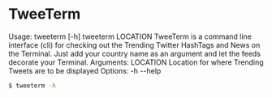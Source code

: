 # TweeTerm
Usage: tweeterm [-h]
          tweeterm LOCATION
TweeTerm is a command line interface (cli) for checking out the Trending 
Twitter HashTags and News on the Terminal. Just add your country name
as an argument and let the feeds decorate your Terminal.
Arguments:
  LOCATION       Location for where Trending Tweets are to be displayed
Options:
  -h --help
  
```sh
$ tweeterm -h
```
